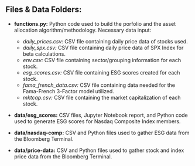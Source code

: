 ## Files & Data Folders:
- **functions.py:** Python code used to build the porfolio and the asset allocation algorithm/methodology. Necessary data input:
  - *daily_prices.csv:* CSV file containing daily price data of stocks used.
  - *daily_spx.csv:*  CSV file containing daily price data of SPX Index for beta calculations.
  - *env.csv:* CSV file containing sector/grouping information for each stock.
  - *esg_scores.csv:* CSV file containing ESG scores created for each stock.
  - *fama_french_data.csv:* CSV file containing data needed for the Fama-French 3-Factor model utilized.
  - *mktcap.csv:* CSV file containing the market capitalization of each stock.


- **data/esg_scores:** CSV files, Jupyter Notebook report, and Python code used to generate ESG scores for Nasdaq Composite Index members. 
- **data/nasdaq-comp:** CSV and Python files used to gather ESG data from the Bloomberg Terminal.
- **data/price-data:** CSV and Python files used to gather stock and index price data from the Bloomberg Terminal.